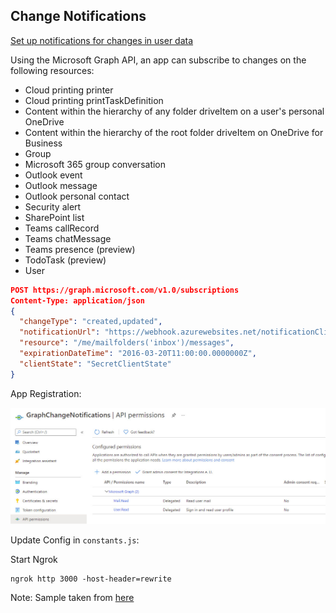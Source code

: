 ## Change Notifications

[Set up notifications for changes in user data](https://docs.microsoft.com/en-us/graph/webhooks)

Using the Microsoft Graph API, an app can subscribe to changes on the following resources:

- Cloud printing printer
- Cloud printing printTaskDefinition
- Content within the hierarchy of any folder driveItem on a user's personal OneDrive
- Content within the hierarchy of the root folder driveItem on OneDrive for Business
- Group
- Microsoft 365 group conversation
- Outlook event
- Outlook message
- Outlook personal contact
- Security alert
- SharePoint list
- Teams callRecord
- Teams chatMessage
- Teams presence (preview)
- TodoTask (preview)
- User

```json
POST https://graph.microsoft.com/v1.0/subscriptions
Content-Type: application/json
{
  "changeType": "created,updated",
  "notificationUrl": "https://webhook.azurewebsites.net/notificationClient",
  "resource": "/me/mailfolders('inbox')/messages",
  "expirationDateTime": "2016-03-20T11:00:00.0000000Z",
  "clientState": "SecretClientState"
}
```

App Registration:

![change-app.jpg](_images/change-app.jpg)

Update Config in `constants.js`:

Start Ngrok

```
ngrok http 3000 -host-header=rewrite
```

Note: Sample taken from [here](https://github.com/microsoftgraph/nodejs-webhooks-rest-sample)
